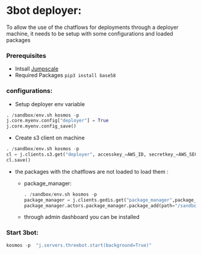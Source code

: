 # 3bot deployer:
To allow the use of the chatflows for deployments through a deployer machine,  it needs to be setup with some configurations and loaded packages

### Prerequisites
   - Intsall [Jumpscale](../Installation/README.md)
   - Required Packages
    ```
    pip3 install base58
    ```
### configurations:
 -  Setup deployer env variable
```python
. /sandbox/env.sh kosmos -p
j.core.myenv.config["deployer"] = True
j.core.myenv.config_save()
```
   - Create s3 client on machine
```python
. /sandbox/env.sh kosmos -p
cl = j.clients.s3.get("deployer", accesskey_=AWS_ID, secretkey_=AWS_SECRET)
cl.save()
```
  - the packages with the chatflows are not loaded to load them :
    * package_manager:

        ```python
      . /sandbox/env.sh kosmos -p
        package_manager = j.clients.gedis.get("package_manager",package_name="zerobot.packagemanager")
        package_manager.actors.package_manager.package_add(path="/sandbox/code/github/threefoldtech/jumpscaleX_threebot/ThreeBotPackages/tfgrid/workloads")
        ```
    * through admin dashboard you can be installed

### Start 3bot:
```python
kosmos -p  "j.servers.threebot.start(background=True)"
```
